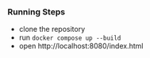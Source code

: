 ### Running Steps
- clone the repository
- run `docker compose up --build`
- open http://localhost:8080/index.html